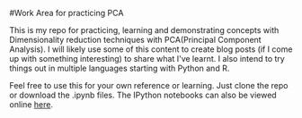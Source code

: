 #Work Area for practicing PCA

This is my repo for practicing, learning and demonstrating concepts with Dimensionality reduction techniques with PCA(Principal Component Analysis). I will likely use some of this content to create blog posts (if I come up with something interesting) to share what I've learnt. I also intend to try things out in multiple languages starting with Python and R.

Feel free to use this for your own reference or learning. Just clone the repo or download the .ipynb files. The IPython notebooks can also be viewed online [here](http://nbviewer.ipython.org/github/shankarmsy/practice_PCA/blob/master/PCA_with_scikit-learn.ipynb).